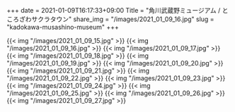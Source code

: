 +++
date  = 2021-01-09T16:17:33+09:00
Title = "角川武蔵野ミュージアム / ところざわサクラタウン"
share_img = "/images/2021_01_09_16.jpg"
slug = "kadokawa-musashino-museum"
+++

{{< img "/images/2021_01_09_15.jpg" >}}
{{< img "/images/2021_01_09_16.jpg" >}}
{{< img "/images/2021_01_09_17.jpg" >}}
{{< img "/images/2021_01_09_18.jpg" >}}
{{< img "/images/2021_01_09_19.jpg" >}}
{{< img "/images/2021_01_09_20.jpg" >}}
{{< img "/images/2021_01_09_21.jpg" >}}
{{< img "/images/2021_01_09_22.jpg" >}}
{{< img "/images/2021_01_09_23.jpg" >}}
{{< img "/images/2021_01_09_24.jpg" >}}
{{< img "/images/2021_01_09_25.jpg" >}}
{{< img "/images/2021_01_09_26.jpg" >}}
{{< img "/images/2021_01_09_27.jpg" >}}